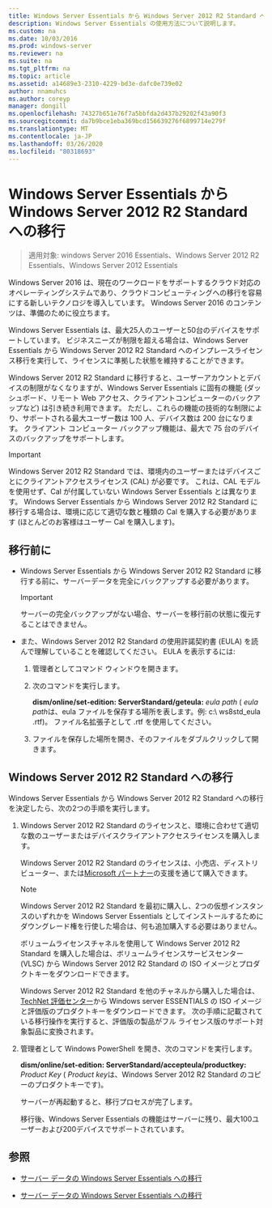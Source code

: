 ```yaml
---
title: Windows Server Essentials から Windows Server 2012 R2 Standard への移行
description: Windows Server Essentials の使用方法について説明します。
ms.custom: na
ms.date: 10/03/2016
ms.prod: windows-server
ms.reviewer: na
ms.suite: na
ms.tgt_pltfrm: na
ms.topic: article
ms.assetid: a14689e3-2310-4229-bd3e-dafc0e739e02
author: nnamuhcs
ms.author: coreyp
manager: dongill
ms.openlocfilehash: 74327b651e76f7a5bbfda2d437b29202f43a90f3
ms.sourcegitcommit: da7b9bce1eba369bcd156639276f6899714e279f
ms.translationtype: MT
ms.contentlocale: ja-JP
ms.lasthandoff: 03/26/2020
ms.locfileid: "80318693"
---
```

# <a name="transition-from-windows-server-essentials-to-windows-server-2012-r2-standard"></a>Windows Server Essentials から Windows Server 2012 R2 Standard への移行

>適用対象: windows Server 2016 Essentials、Windows Server 2012 R2 Essentials、Windows Server 2012 Essentials

Windows Server 2016 は、現在のワークロードをサポートするクラウド対応のオペレーティングシステムであり、クラウドコンピューティングへの移行を容易にする新しいテクノロジを導入しています。 Windows Server 2016 のコンテンツは、準備のために役立ちます。

 Windows Server Essentials は、最大25人のユーザーと50台のデバイスをサポートしています。 ビジネスニーズが制限を超える場合は、Windows Server Essentials から Windows Server 2012 R2 Standard へのインプレースライセンス移行を実行して、ライセンスに準拠した状態を維持することができます。  
  
 Windows Server 2012 R2 Standard に移行すると、ユーザーアカウントとデバイスの制限がなくなりますが、Windows Server Essentials に固有の機能 (ダッシュボード、リモート Web アクセス、クライアントコンピューターのバックアップなど) は引き続き利用できます。 ただし、これらの機能の技術的な制限により、サポートされる最大ユーザー数は 100 人、デバイス数は 200 台になります。 クライアント コンピューター バックアップ機能は、最大で 75 台のデバイスのバックアップをサポートします。  
  
> [!IMPORTANT]
>   Windows Server 2012 R2 Standard では、環境内のユーザーまたはデバイスごとにクライアントアクセスライセンス (CAL) が必要です。 これは、CAL モデルを使用せず、Cal が付属していない Windows Server Essentials とは異なります。 Windows Server Essentials から Windows Server 2012 R2 Standard に移行する場合は、環境に応じて適切な数と種類の Cal を購入する必要があります (ほとんどのお客様はユーザー Cal を購入します)。  
  
## <a name="before-the-transition"></a>移行前に  
  
-   Windows Server Essentials から Windows Server 2012 R2 Standard に移行する前に、サーバーデータを完全にバックアップする必要があります。  
  
    > [!IMPORTANT]
    >  サーバーの完全バックアップがない場合、サーバーを移行前の状態に復元することはできません。  
  
-   また、Windows Server 2012 R2 Standard の使用許諾契約書 (EULA) を読んで理解していることを確認してください。 EULA を表示するには:  
  
    1.  管理者としてコマンド ウィンドウを開きます。  
  
    2.  次のコマンドを実行します。  
  
         **dism/online/set-edition: ServerStandard/geteula:** *eula path* ( *eula path*は、eula ファイルを保存する場所を表します。例: c:\ ws8std_eula .rtf)。 ファイル名拡張子として .rtf を使用してください。  
  
    3.  ファイルを保存した場所を開き、そのファイルをダブルクリックして開きます。  
  
## <a name="transition-to--windows-server-2012-r2-standard"></a>Windows Server 2012 R2 Standard への移行  
 Windows Server Essentials から Windows Server 2012 R2 Standard への移行を決定したら、次の2つの手順を実行します。  
  
1. Windows Server 2012 R2 Standard のライセンスと、環境に合わせて適切な数のユーザーまたはデバイスクライアントアクセスライセンスを購入します。  
  
    Windows Server 2012 R2 Standard のライセンスは、小売店、ディストリビューター、または[Microsoft パートナー](https://pinpoint.microsoft.com/SelectCulture.aspx)の支援を通じて購入できます。  
  
   > [!NOTE]
   >  Windows Server 2012 R2 Standard を最初に購入し、2つの仮想インスタンスのいずれかを Windows Server Essentials としてインストールするためにダウングレード権を行使した場合は、何も追加購入する必要はありません。  
   >   
   >  ボリュームライセンスチャネルを使用して Windows Server 2012 R2 Standard を購入した場合は、ボリュームライセンスサービスセンター (VLSC) から Windows Server 2012 R2 Standard の ISO イメージとプロダクトキーをダウンロードできます。  
   >   
   >  Windows Server 2012 R2 Standard を他のチャネルから購入した場合は、 [TechNet 評価センター](https://technet.microsoft.com/evalcenter/jj659306.aspx)から Windows server ESSENTIALS の ISO イメージと評価版のプロダクトキーをダウンロードできます。 次の手順に記載されている移行操作を実行すると、評価版の製品がフル ライセンス版のサポート対象製品に変換されます。  
  
2. 管理者として Windows PowerShell を開き、次のコマンドを実行します。  
  
    **dism/online/set-edition: ServerStandard/accepteula/productkey:** *Product Key* ( *Product key*は、Windows Server 2012 R2 Standard のコピーのプロダクトキーです)。  
  
    サーバーが再起動すると、移行プロセスが完了します。  
  
   移行後、Windows Server Essentials の機能はサーバーに残り、最大100ユーザーおよび200デバイスでサポートされています。  
  
## <a name="see-also"></a>参照  
  

-   [サーバー データの Windows Server Essentials への移行](Migrate-Server-Data-to-Windows-Server-Essentials.md)

-   [サーバー データの Windows Server Essentials への移行](../migrate/Migrate-Server-Data-to-Windows-Server-Essentials.md)

